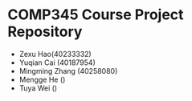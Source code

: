 # COMP345 Course Project Repository
- Zexu Hao(40233332)
- Yuqian Cai (40187954)
- Mingming Zhang (40258080)
- Mengge He ()
- Tuya Wei ()
